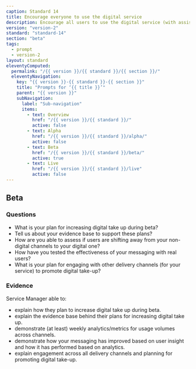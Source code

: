 ```yaml
---
caption: Standard 14
title: Encourage everyone to use the digital service
description: Encourage all users to use the digital service (with assisted digital support if required) alongside an appropriate plan to phase out non-digital channels and services.
version: "version-2"
standard: "standard-14"
section: "beta"
tags:
  - prompt
  - version-2
layout: standard
eleventyComputed:
  permalink: "/{{ version }}/{{ standard }}/{{ section }}/"
  eleventyNavigation:
    key: "{{ version }}-{{ standard }}-{{ section }}"
    title: "Prompts for ‘{{ title }}’"
    parent: "{{ version }}"
    subNavigation:
      label: "Sub-navigation"
      items:
        - text: Overview
          href: "/{{ version }}/{{ standard }}/"
          active: false
        - text: Alpha
          href: "/{{ version }}/{{ standard }}/alpha/"
          active: false
        - text: Beta
          href: "/{{ version }}/{{ standard }}/beta/"
          active: true
        - text: Live
          href: "/{{ version }}/{{ standard }}/live"
          active: false
---
```


## Beta

### Questions

- What is your plan for increasing digital take up during beta?
- Tell us about your evidence base to support these plans?
- How are you able to assess if users are shifting away from your non-digital channels to your digital one?
- How have you tested the effectiveness of your messaging with real users?
- What is your plan for engaging with other delivery channels (for your service) to promote digital take-up?

### Evidence

Service Manager able to:

- explain how they plan to increase digital take up during beta.
- explain the evidence base behind their plans for increasing digital take up.
- demonstrate (at least) weekly analytics/metrics for usage volumes across channels.
- demonstrate how your messaging has improved based on user insight and how it has performed based on analytics.
- explain engagement across all delivery channels and planning for promoting digital take-up.
